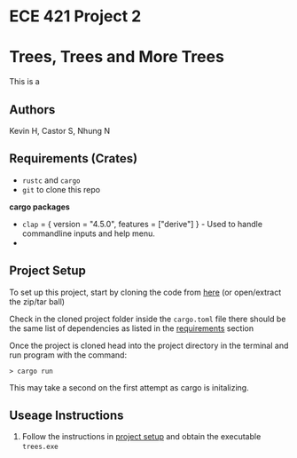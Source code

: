 # ECE 421 Project 2 
# Trees, Trees and More Trees

This is a 

## Authors
Kevin H, Castor S, Nhung N


## Requirements (Crates)
- `rustc` and `cargo`
- `git` to clone this repo

**cargo packages** 
- `clap` = { version = "4.5.0", features = ["derive"] } - Used to handle commandline inputs and help menu.
-  

## Project Setup
To set up this project, start by cloning the code from [here](https://github.com/Kevin-was-here/ece421_project2) (or open/extract the zip/tar ball)

Check in the cloned project folder inside the `cargo.toml` file there should be the same list of dependencies as listed in the [requirements](#requirements-crates) section 

Once the project is cloned head into the project directory in the terminal and run program with the command:
```
> cargo run
```
This may take a second on the first attempt as cargo is initalizing.



## Useage Instructions

1. Follow the instructions in [project setup](#project-setup) and obtain the executable `trees.exe`
